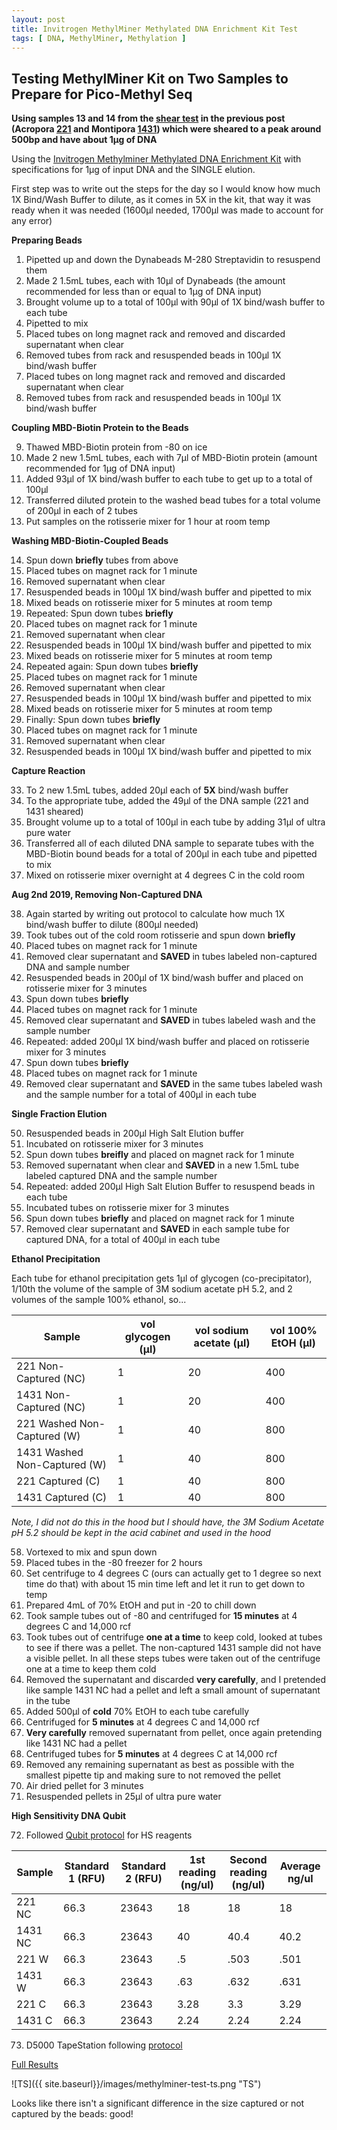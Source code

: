 ```yaml
---
layout: post
title: Invitrogen MethylMiner Methylated DNA Enrichment Kit Test
tags: [ DNA, MethylMiner, Methylation ]
---
```



## Testing MethylMiner Kit on Two Samples to Prepare for Pico-Methyl Seq

**Using samples 13 and 14 from the [shear test](https://meschedl.github.io/MESPutnam_Open_Lab_Notebook/Sonication-Test/) in the previous post (Acropora [221](https://echille.github.io/E.-Chille-Open-Lab-Notebook/Acropora-Larvae-DNA-RNA-Extraction-Batch-2/) and Montipora [1431](https://github.com/emmastrand/EmmaStrand_Notebook/blob/master/_posts/2019-06-06-Testing-Soft-and-Hard-Homogenization-Protocol.md)) which were sheared to a peak around 500bp and have about 1µg of DNA**

Using the [Invitrogen Methylminer Methylated DNA Enrichment Kit](https://www.thermofisher.com/order/catalog/product/ME10025) with specifications for 1µg of input DNA and the SINGLE elution.

First step was to write out the steps for the day so I would know how much 1X Bind/Wash Buffer to dilute, as it comes in 5X in the kit, that way it was ready when it was needed (1600µl needed, 1700µl was made to account for any error)

**Preparing Beads**

1. Pipetted up and down the Dynabeads M-280 Streptavidin to resuspend them
2. Made 2 1.5mL tubes, each with 10µl of Dynabeads (the amount recommended for less than or equal to 1µg of DNA input)
3. Brought volume up to a total of 100µl with 90µl of 1X bind/wash buffer to each tube
4. Pipetted to mix
5. Placed tubes on long magnet rack and removed and discarded supernatant when clear
6. Removed tubes from rack and resuspended beads in 100µl 1X bind/wash buffer
7. Placed tubes on long magnet rack and removed and discarded supernatant when clear
8. Removed tubes from rack and resuspended beads in 100µl 1X bind/wash buffer

**Coupling MBD-Biotin Protein to the Beads**

9. Thawed MBD-Biotin protein from -80 on ice
10. Made 2 new 1.5mL tubes, each with 7µl of MBD-Biotin protein (amount recommended for 1µg of DNA input)
11. Added 93µl of 1X bind/wash buffer to each tube to get up to a total of 100µl
12. Transferred diluted protein to the washed bead tubes for a total volume of 200µl in each of 2 tubes
13. Put samples on the rotisserie mixer for 1 hour at room temp

**Washing MBD-Biotin-Coupled Beads**

14. Spun down **briefly** tubes from above
15. Placed tubes on magnet rack for 1 minute
16. Removed supernatant when clear
17. Resuspended beads in 100µl 1X bind/wash buffer and pipetted to mix
18. Mixed beads on rotisserie mixer for 5 minutes at room temp
19. Repeated: Spun down tubes **briefly**
20. Placed tubes on magnet rack for 1 minute
21. Removed supernatant when clear
22. Resuspended beads in 100µl 1X bind/wash buffer and pipetted to mix
23. Mixed beads on rotisserie mixer for 5 minutes at room temp
24. Repeated again: Spun down tubes **briefly**
25. Placed tubes on magnet rack for 1 minute
26. Removed supernatant when clear
27. Resuspended beads in 100µl 1X bind/wash buffer and pipetted to mix
28. Mixed beads on rotisserie mixer for 5 minutes at room temp
29. Finally: Spun down tubes **briefly**
30. Placed tubes on magnet rack for 1 minute
31. Removed supernatant when clear
32. Resuspended beads in 100µl 1X bind/wash buffer and pipetted to mix

**Capture Reaction**

33. To 2 new 1.5mL tubes, added 20µl each of **5X** bind/wash buffer
34. To the appropriate tube, added the 49µl of the DNA sample (221 and 1431 sheared)
35. Brought volume up to a total of 100µl in each tube by adding 31µl of ultra pure water
36. Transferred all of each diluted DNA sample to separate tubes with the MBD-Biotin bound beads for a total of 200µl in each tube and pipetted to mix
37. Mixed on rotisserie mixer overnight at 4 degrees C in the cold room

**Aug 2nd 2019, Removing Non-Captured DNA**

38. Again started by writing out protocol to calculate how much 1X bind/wash buffer to dilute (800µl needed)
39. Took tubes out of the cold room rotisserie and spun down **briefly**
40. Placed tubes on magnet rack for 1 minute
41. Removed clear supernatant and **SAVED** in tubes labeled non-captured DNA and sample number
42. Resuspended beads in 200µl of 1X bind/wash buffer and placed on rotisserie mixer for 3 minutes
43. Spun down tubes **briefly**
44. Placed tubes on magnet rack for 1 minute
45. Removed clear supernatant and **SAVED** in tubes labeled wash and the sample number
46. Repeated: added 200µl 1X bind/wash buffer and placed on rotisserie mixer for 3 minutes
47. Spun down tubes **briefly**
48. Placed tubes on magnet rack for 1 minute
49. Removed clear supernatant and **SAVED** in the same tubes labeled wash and the sample number for a total of 400µl in each tube

**Single Fraction Elution**

50. Resuspended beads in 200µl High Salt Elution buffer
51. Incubated on rotisserie mixer for 3 minutes
52. Spun down tubes **breifly** and placed on magnet rack for 1 minute
53. Removed supernatant when clear and **SAVED** in a new 1.5mL tube labeled captured DNA and the sample number
54. Repeated: added 200µl High Salt Elution Buffer to resuspend beads in each tube
55. Incubated tubes on rotisserie mixer for 3 minutes
56. Spun down tubes **briefly** and placed on magnet rack for 1 minute
57. Removed clear supernatant and **SAVED** in each sample tube for captured DNA, for a total of 400µl in each tube

**Ethanol Precipitation**

Each tube for ethanol precipitation gets 1µl of glycogen (co-precipitator), 1/10th the volume of the sample of 3M sodium acetate pH 5.2, and 2 volumes of the sample 100% ethanol, so...

|Sample|vol glycogen (µl)|vol sodium acetate (µl)| vol 100% EtOH (µl)|
|----|-----|----|----|
|221 Non-Captured (NC)| 1 |20|400|
|1431 Non-Captured (NC)| 1|20|400|
|221 Washed Non-Captured (W)|1|40|800|
|1431 Washed Non-Captured (W)|1|40|800|
|221 Captured (C)|1|40|800|
|1431 Captured (C)|1|40|800|

_Note, I did not do this in the hood but I should have, the 3M Sodium Acetate pH 5.2 should be kept in the acid cabinet and used in the hood_

58. Vortexed to mix and spun down
59. Placed tubes in the -80 freezer for 2 hours
60. Set centrifuge to 4 degrees C (ours can actually get to 1 degree so next time do that) with about 15 min time left and let it run to get down to temp
61. Prepared 4mL of 70% EtOH and put in -20 to chill down
62. Took sample tubes out of -80 and centrifuged for **15 minutes** at 4 degrees C and 14,000 rcf
63. Took tubes out of centrifuge **one at a time** to keep cold, looked at tubes to see if there was a pellet. The non-captured 1431 sample did not have a visible pellet. In all these steps tubes were taken out of the centrifuge one at a time to keep them cold
64. Removed the supernatant and discarded **very carefully**, and I pretended like sample 1431 NC had a pellet and left a small amount of supernatant in the tube
65. Added 500µl of **cold** 70% EtOH to each tube carefully
66. Centrifuged for **5 minutes** at 4 degrees C and 14,000 rcf
67. **Very carefully** removed supernatant from pellet, once again pretending like 1431 NC had a pellet
68. Centrifuged tubes for **5 minutes** at 4 degrees C at 14,000 rcf
69. Removed any remaining supernatant as best as possible with the smallest pipette tip and making sure to not removed the pellet
70. Air dried pellet for 3 minutes
71. Resuspended pellets in 25µl of ultra pure water

**High Sensitivity DNA Qubit**

72. Followed [Qubit protocol](https://meschedl.github.io/MESPutnam_Open_Lab_Notebook/Qubit-Protocol/) for HS reagents

|Sample|Standard 1 (RFU)| Standard 2 (RFU)| 1st reading (ng/ul)|Second reading (ng/ul)| Average ng/ul|
|----|-----|-----|-----|-----|----|
|221 NC| 66.3| 23643|18|18|18|
|1431 NC| 66.3|23643|40|40.4|40.2|
|221 W|66.3|23643|.5|.503|.501|
|1431 W|66.3|23643|.63|.632|.631|
|221 C| 66.3|23643|3.28|3.3|3.29|
|1431 C|66.3|23643|2.24|2.24|2.24|

73. D5000 TapeStation following [protocol](https://meschedl.github.io/MESPutnam_Open_Lab_Notebook/DNA-Tapestation/)

[Full Results](https://github.com/meschedl/MESPutnam_Open_Lab_Notebook/blob/master/tapestation_pdfs/2019-08-02%20-%2016.39.27.pdf)

![TS]({{ site.baseurl}}/images/methylminer-test-ts.png "TS")

Looks like there isn't a significant difference in the size captured or not captured by the beads: good! 
